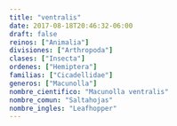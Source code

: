 ```yaml
---
title: "ventralis"
date: 2017-08-18T20:46:32-06:00
draft: false
reinos: ["Animalia"]
divisiones: ["Arthropoda"]
clases: ["Insecta"]
ordenes: ["Hemiptera"]
familias: ["Cicadellidae"]
generos: ["Macunolla"]
nombre_cientifico: "Macunolla ventralis"
nombre_comun: "Saltahojas"
nombre_ingles: "Leafhopper"
---
```

